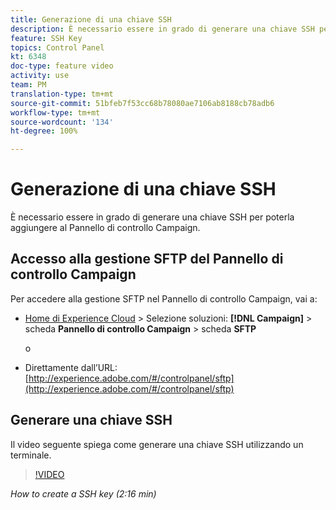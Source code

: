 ```yaml
---
title: Generazione di una chiave SSH
description: È necessario essere in grado di generare una chiave SSH per poterla aggiungere al Pannello di controllo Adobe Campaign. Il video seguente spiega come generare una chiave SSH utilizzando un terminale.
feature: SSH Key
topics: Control Panel
kt: 6348
doc-type: feature video
activity: use
team: PM
translation-type: tm+mt
source-git-commit: 51bfeb7f53cc68b78080ae7106ab8188cb78adb6
workflow-type: tm+mt
source-wordcount: '134'
ht-degree: 100%

---
```



# Generazione di una chiave SSH

È necessario essere in grado di generare una chiave SSH per poterla aggiungere al Pannello di controllo Campaign.

## Accesso alla gestione SFTP del Pannello di controllo Campaign

Per accedere alla gestione SFTP nel Pannello di controllo Campaign, vai a:

* [Home di Experience Cloud](https://experience.adobe.com/#/home) > Selezione soluzioni: **[!DNL Campaign]** > scheda **Pannello di controllo Campaign** > scheda **SFTP**

   o
* Direttamente dall’URL: [http://experience.adobe.com/#/controlpanel/sftp](http://experience.adobe.com/#/controlpanel/sftp)

## Generare una chiave SSH

Il video seguente spiega come generare una chiave SSH utilizzando un terminale.

>[!VIDEO](https://video.tv.adobe.com/v/27259?quality=12)

*How to create a SSH key (2:16 min)*